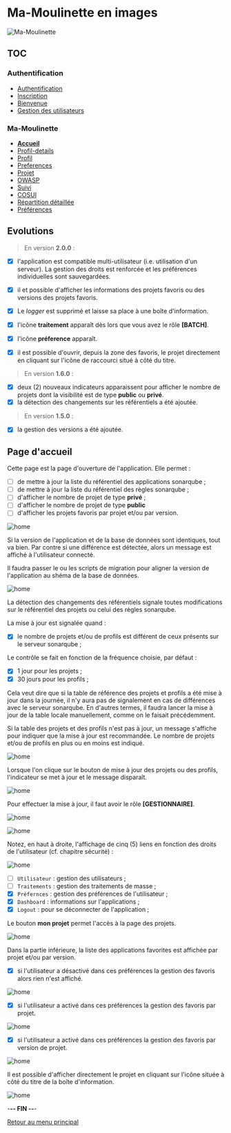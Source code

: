 # Ma-Moulinette en images

![Ma-Moulinette](/documentation/ressources/home-000.jpg)

## TOC

### Authentification

- [Authentification](/documentation/authentification.md)
- [Inscription](/documentation/inscription.md)
- [Bienvenue]((/documentation/bienvenue.md))
- [Gestion des utilisateurs](utilisateur.md)

### Ma-Moulinette

- [**Accueil**](/documentation/accueil.md)
- [Profil-details](/documentation/profil-details.md)
- [Profil](/documentation/profil.md)
- [Preferences](/documentation/preferences.md)
- [Projet](/documentation/projet.md)
- [OWASP](/documentation/owasp.md)
- [Suivi](/documentation/suivi.md)
- [COSUI](/documentation/cosui.md)
- [Répartition détaillée](/documentation/repartition_details.md)
- [Préférences](/documentation/preferences.md)

## Evolutions

> En version **2.0.0** :

- [x] l'application est compatible multi-utilisateur (i.e. utilisation d'un serveur). La gestion des droits est renforcée et les préférences individuelles sont sauvegardées.

- [x] il et possible d'afficher les informations des projets favoris ou des versions des projets favoris.

- [x] Le *logger* est supprimé et laisse sa place à une boîte d'information.

- [x] l'icône **traitement** apparaît dès lors que vous avez le rôle **[BATCH]**.

- [x] l'icône **préference** apparaît.

- [x] il est possible d'ouvrir, depuis la zone des favoris, le projet directement en cliquant sur l'icône de raccourci situé à côté du titre.

> En version **1.6.0** :

- [x] deux (2) nouveaux indicateurs apparaissent pour afficher le nombre de projets dont la visibilité est de type **public** ou **privé**.
- [x] la détection des changements sur les référentiels a été ajoutée.

> En version **1.5.0** :

- [x] la gestion des versions a été ajoutée.

## Page d'accueil

Cette page est la page d'ouverture de l'application. Elle permet :

- [ ] de mettre à jour la liste du référentiel des applications sonarqube ;
- [ ] de mettre à jour la liste du référentiel des règles sonarqube ;
- [ ] d'afficher le nombre de projet de type **privé** ;
- [ ] d'afficher le nombre de projet de type **public**
- [ ] d'afficher les projets favoris par projet et/ou par version.

![home](/documentation/ressources/home-001.jpg)

Si la version de l'application et de la base de données sont identiques, tout va bien. Par contre si une différence est détectée, alors un message est affiché à l'utilisateur connecté.

Il faudra passer le ou les scripts de migration pour aligner la version de l'application au shéma de la base de données.

![home](/documentation/ressources/home-001a.jpg)

La détection des changements des référentiels signale toutes modifications sur le référentiel des projets ou celui des règles sonarqube.

La mise à jour est signalée quand :

- [x] le nombre de projets et/ou de profils est différent de ceux présents sur le serveur sonarqube ;

Le contrôle se fait en fonction de la fréquence choisie, par défaut :

- [x] 1 jour pour les projets ;
- [x] 30 jours pour les profils ;

Cela veut dire que si la table de référence des projets et profils a été mise à jour dans la journée, il n'y aura pas de signalement en cas de différences avec le serveur sonarqube. En d'autres termes, il faudra lancer la mise à jour de la table locale manuellement, comme on le faisait précédemment.

Si la table des projets et des profils n'est pas à jour, un message s'affiche pour indiquer que la mise à jour est recommandée. Le nombre de projets et/ou de profils en plus ou en moins est indiqué.

![home](/documentation/ressources/home-001b.jpg)

Lorsque l'on clique sur le bouton de mise à jour des projets ou des profils, l'indicateur se met à jour et le message disparaît.

![home](/documentation/ressources/home-001c.jpg)

Pour effectuer la mise à jour, il faut avoir le rôle **[GESTIONNAIRE]**.

![home](/documentation/ressources/home-001e.jpg)

![home](/documentation/ressources/home-001d.jpg)

Notez, en haut à droite, l'affichage de cinq (5) liens en fonction des droits de l'utilisateur (cf. chapitre sécurité) :

![home](/documentation/ressources/home-002.jpg)

- [ ] `Utilisateur` : gestion des utilisateurs ;
- [ ] `Traitements` : gestion des traitements de masse ;
- [x] `Préfernces` : gestion des préférences de l'utilisateur ;
- [x] `Dashboard` : informations sur l'applications ;
- [x] `Logout` : pour se déconnecter de l'application ;

Le bouton **mon projet** permet l'accès à la page des projets.

![home](/documentation/ressources/home-003.jpg)

Dans la partie inférieure, la liste des applications favorites est affichée par projet et/ou par version.

- [x] si l'utilisateur a désactivé dans ces préférences la gestion des favoris alors rien n'est affiché.

![home](/documentation/ressources/home-004.jpg)

- [x] si l'utilisateur a activé dans ces préférences la gestion des favoris par projet.

![home](/documentation/ressources/home-005.jpg)

- [x] si l'utilisateur a activé dans ces préférences la gestion des favoris par version de projet.

![home](/documentation/ressources/home-006.jpg)

Il est possible d'afficher directement le projet en cliquant sur l'icône située à côté du titre de la boîte d'information.

![home](/documentation/ressources/home-007.jpg)

-**-- FIN --**-

[Retour au menu principal](/README.md)
